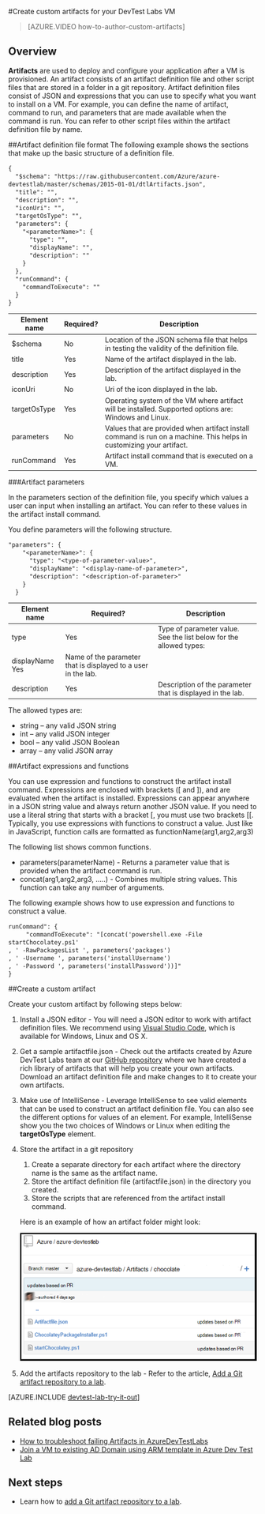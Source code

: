 <properties 
    pageTitle="Create custom artifacts for your DevTest Labs VM | Microsoft Azure"
    description="Learn how to author your own artifacts for use with DevTest Labs"
    services="devtest-lab,virtual-machines"
    documentationCenter="na"
    authors="tomarcher"
    manager="douge"
    editor=""/>

<tags
    ms.service="devtest-lab"
    ms.workload="na"
    ms.tgt_pltfrm="na"
    ms.devlang="na"
    ms.topic="article"
    ms.date="08/25/2016"
    ms.author="tarcher"/>

#<a name="create-custom-artifacts-for-your-devtest-labs-vm"></a>Create custom artifacts for your DevTest Labs VM

> [AZURE.VIDEO how-to-author-custom-artifacts] 

## <a name="overview"></a>Overview
**Artifacts** are used to deploy and configure your application after a VM is provisioned. An artifact consists of an artifact definition file and other script files that are stored in a folder in a git repository. Artifact definition files consist of JSON and expressions that you can use to specify what you want to install on a VM. For example, you can define the name of artifact, command to run, and parameters that are made available when the command is run. You can refer to other script files within the artifact definition file by name.

##<a name="artifact-definition-file-format"></a>Artifact definition file format
The following example shows the sections that make up the basic structure of a definition file.

    {
      "$schema": "https://raw.githubusercontent.com/Azure/azure-devtestlab/master/schemas/2015-01-01/dtlArtifacts.json",
      "title": "",
      "description": "",
      "iconUri": "",
      "targetOsType": "",
      "parameters": {
        "<parameterName>": {
          "type": "",
          "displayName": "",
          "description": ""
        }
      },
      "runCommand": {
        "commandToExecute": ""
      }
    }

| Element name | Required? | Description
| ------------ | --------- | -----------
| $schema      | No        | Location of the JSON schema file that helps in testing the validity of the definition file.
| title        | Yes       | Name of the artifact displayed in the lab.
| description  | Yes       | Description of the artifact displayed in the lab.
| iconUri      | No        | Uri of the icon displayed in the lab.
| targetOsType | Yes       | Operating system of the VM where artifact will be installed. Supported options are: Windows and Linux.
| parameters   | No        | Values that are provided when artifact install command is run on a machine. This helps in customizing your artifact.
| runCommand   | Yes       | Artifact install command that is executed on a VM.

###<a name="artifact-parameters"></a>Artifact parameters

In the parameters section of the definition file, you specify which values a user can input when installing an artifact. You can refer to these values in the artifact install command.

You define parameters will the following structure.

    "parameters": {
        "<parameterName>": {
          "type": "<type-of-parameter-value>",
          "displayName": "<display-name-of-parameter>",
          "description": "<description-of-parameter>"
        }
      }

| Element name | Required? | Description
| ------------ | --------- | -----------
| type         | Yes       | Type of parameter value. See the list below for the allowed types:
| displayName    Yes       | Name of the parameter that is displayed to a user in the lab.
| description  | Yes       | Description of the parameter that is displayed in the lab.

The allowed types are:

- string – any valid JSON string
- int – any valid JSON integer
- bool – any valid JSON Boolean
- array – any valid JSON array

##<a name="artifact-expressions-and-functions"></a>Artifact expressions and functions

You can use expression and functions to construct the artifact install command.
Expressions are enclosed with brackets ([ and ]), and are evaluated when the artifact is installed. Expressions can appear anywhere in a JSON string value and always return another JSON value. If you need to use a literal string that starts with a bracket [, you must use two brackets [[.
Typically, you use expressions with functions to construct a value. Just like in JavaScript, function calls are formatted as functionName(arg1,arg2,arg3)

The following list shows common functions.

- parameters(parameterName) - Returns a parameter value that is provided when the artifact command is run.
- concat(arg1,arg2,arg3, …..) -     Combines multiple string values. This function can take any number of arguments.

The following example shows how to use expression and functions to construct a value.

    runCommand": {
         "commandToExecute": "[concat('powershell.exe -File startChocolatey.ps1'
    , ' -RawPackagesList ', parameters('packages')
    , ' -Username ', parameters('installUsername')
    , ' -Password ', parameters('installPassword'))]"
    }

##<a name="create-a-custom-artifact"></a>Create a custom artifact

Create your custom artifact by following steps below:

1. Install a JSON editor - You will need a JSON editor to work with artifact definition files. We recommend using [Visual Studio Code](https://code.visualstudio.com/), which is available for Windows, Linux and OS X.

1. Get a sample artifactfile.json - Check out the artifacts created by Azure DevTest Labs team at our [GitHub repository](https://github.com/Azure/azure-devtestlab) where we have created a rich library of artifacts that will help you create your own artifacts. Download an artifact definition file and make changes to it to create your own artifacts.

1. Make use of IntelliSense - Leverage IntelliSense to see valid elements that can be used to construct an artifact definition file. You can also see the different options for values of an element. For example, IntelliSense show you the two choices of Windows or Linux when editing the **targetOsType** element.

1. Store the artifact in a git repository
    1. Create a separate directory for each artifact where the directory name is the same as the artifact name.
    1. Store the artifact definition file (artifactfile.json) in the directory you created.
    1. Store the scripts that are referenced from the artifact install command.

    Here is an example of how an artifact folder might look:

    ![Artifact git repo example](./media/devtest-lab-artifact-author/git-repo.png)

1. Add the artifacts repository to the lab - Refer to the article, [Add a Git artifact repository to a lab](devtest-lab-add-artifact-repo.md).

[AZURE.INCLUDE [devtest-lab-try-it-out](../../includes/devtest-lab-try-it-out.md)]

## <a name="related-blog-posts"></a>Related blog posts
- [How to troubleshoot failing Artifacts in AzureDevTestLabs](http://www.visualstudiogeeks.com/blog/DevOps/How-to-troubleshoot-failing-artifacts-in-AzureDevTestLabs)
- [Join a VM to existing AD Domain using ARM template in Azure Dev Test Lab](http://www.visualstudiogeeks.com/blog/DevOps/Join-a-VM-to-existing-AD-domain-using-ARM-template-AzureDevTestLabs)

## <a name="next-steps"></a>Next steps

- Learn how to [add a Git artifact repository to a lab](devtest-lab-add-artifact-repo.md).
